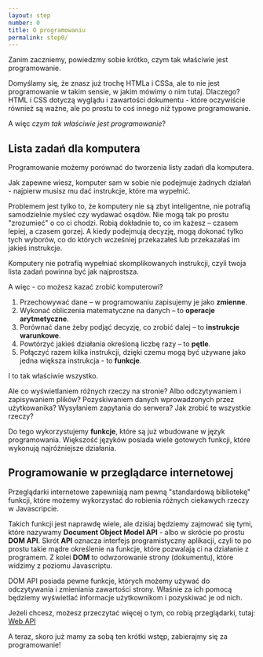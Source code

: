 ```yaml
---
layout: step
number: 0
title: O programowaniu
permalink: step0/
---
```


Zanim zaczniemy, powiedzmy sobie krótko, czym tak właściwie jest programowanie.

Domyślamy się, że znasz już trochę HTMLa i CSSa, ale to nie jest programowanie w takim sensie, w jakim mówimy o nim tutaj. Dlaczego? HTML i CSS dotyczą wyglądu i zawartości dokumentu - które oczywiście również są ważne, ale po prostu to coś innego niż typowe programowanie.

A więc _czym tak właściwie jest programowanie_?

## Lista zadań dla komputera

Programowanie możemy porównać do tworzenia listy zadań dla komputera.

Jak zapewne wiesz, komputer sam w sobie nie podejmuje żadnych działań - najpierw musisz mu dać instrukcje, które ma wypełnić.

Problemem jest tylko to, że komputery nie są zbyt inteligentne, nie potrafią samodzielnie myśleć czy wydawać osądów. Nie mogą tak po prostu "zrozumieć" o co ci chodzi. Robią dokładnie to, co im każesz – czasem lepiej, a czasem gorzej. A kiedy podejmują decyzję, mogą dokonać tylko tych wyborów, co do których wcześniej przekazałeś lub przekazałaś im jakieś instrukcje.

Komputery nie potrafią wypełniać skomplikowanych instrukcji, czyli twoja lista zadań powinna być jak najprostsza.

A więc - co możesz kazać zrobić komputerowi?

1. Przechowywać dane – w programowaniu zapisujemy je jako **zmienne**.
2. Wykonać obliczenia matematyczne na danych – to **operacje arytmetyczne**.
3. Porównać dane żeby podjąć decyzję, co zrobić dalej – to **instrukcje warunkowe**.
4. Powtórzyć jakieś działania określoną liczbę razy – to **pętle**.
5. Połączyć razem kilka instrukcji, dzięki czemu mogą być używane jako jedna większa instrukcja - to **funkcje**.

I to tak właściwie wszystko.

Ale co wyświetlaniem różnych rzeczy na stronie? Albo odczytywaniem i zapisywaniem plików? Pozyskiwaniem danych wprowadzonych przez użytkowanika? Wysyłaniem zapytania do serwera? Jak zrobić te wszystkie rzeczy?

Do tego wykorzystujemy **funkcje**, które są już wbudowane w język programowania. Większość języków posiada wiele gotowych funkcji, które wykonują najróżniejsze działania.

## Programowanie w przeglądarce internetowej

Przeglądarki internetowe zapewniają nam pewną "standardową bibliotekę" funkcji, które możemy wykorzystać do robienia różnych ciekawych rzeczy w Javascripcie.

Takich funkcji jest naprawdę wiele, ale dzisiaj będziemy zajmować się tymi, które nazywamy **Document Object Model API** - albo w skrócie po prostu **DOM API**. Skrót **API** oznacza interfejs programistyczny aplikacji, czyli to po prostu takie mądre określenie na funkcje, które pozwalają ci na działanie z programem.
Z kolei **DOM** to odwzorowanie strony (dokumentu), które widzimy z poziomu Javascriptu.

DOM API posiada pewne funkcje, których możemy używać do odczytywania i zmieniania zawartości strony. Właśnie za ich pomocą będziemy wyświetlać informacje użytkownikom i pozyskiwać je od nich.

Jeżeli chcesz, możesz przeczytać więcej o tym, co robią przeglądarki, tutaj: [Web API](https://developer.mozilla.org/en-US/docs/Web/Reference/API)

A teraz, skoro już mamy za sobą ten krótki wstęp, zabierajmy się za programowanie!

